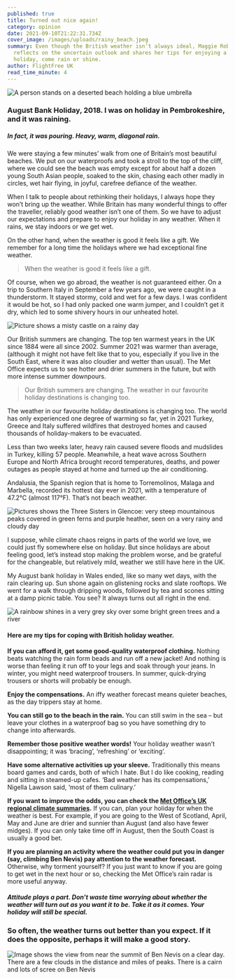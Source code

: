 ```yaml
---
published: true
title: Turned out nice again!
category: opinion
date: 2021-09-10T21:22:31.734Z
cover_image: /images/uploads/rainy_beach.jpeg
summary: Even though the British weather isn’t always ideal, Maggie Robertson
  reflects on the uncertain outlook and shares her tips for enjoying a UK
  holiday, come rain or shine.
author: FlightFree UK
read_time_minute: 4
---
```

![A person stands on a deserted beach holding a blue umbrella](/images/uploads/rainy_beach.jpeg "A rainy day in Great Yarmouth")

### August Bank Holiday, 2018. I was on holiday in Pembrokeshire, and it was raining.

##### In fact, it was pouring. Heavy, warm, diagonal rain. 

We were staying a few minutes’ walk from one of Britain’s most beautiful beaches. We put on our waterproofs and took a stroll to the top of the cliff, where we could see the beach was empty except for about half a dozen young South Asian people, soaked to the skin, chasing each other madly in circles, wet hair flying, in joyful, carefree defiance of the weather.

When I talk to people about rethinking their holidays, I always hope they won’t bring up the weather. While Britain has many wonderful things to offer the traveller, reliably good weather isn’t one of them. So we have to adjust our expectations and prepare to enjoy our holiday in any weather. When it rains, we stay indoors or we get wet. 

On the other hand, when the weather is good it feels like a gift. We remember for a long time the holidays where we had exceptional fine weather. 

> When the weather is good it feels like a gift.

Of course, when we go abroad, the weather is not guaranteed either. On a trip to Southern Italy in September a few years ago, we were caught in a thunderstorm. It stayed stormy, cold and wet for a few days. I was confident it would be hot, so I had only packed one warm jumper, and I couldn’t get it dry, which led to some shivery hours in our unheated hotel.

![Picture shows a misty castle on a rainy day](/images/uploads/warkworth-castle-northumberland.jpeg "Warkworth castle, Northumberland. Still spectacular even in the rain.")

Our British summers are changing. The top ten warmest years in the UK since 1884 were all since 2002. Summer 2021 was warmer than average, (although it might not have felt like that to you, especially if you live in the South East, where it was also cloudier and wetter than usual). The Met Office expects us to see hotter and drier summers in the future, but with more intense summer downpours. 

> Our British summers are changing. The weather in our favourite holiday destinations is changing too.

The weather in our favourite holiday destinations is changing too. The world has only experienced one degree of warming so far, yet in 2021 Turkey, Greece and Italy suffered wildfires that destroyed homes and caused thousands of holiday-makers to be evacuated. 

Less than two weeks later, heavy rain caused severe floods and mudslides in Turkey, killing 57 people. Meanwhile, a heat wave across Southern Europe and North Africa brought record temperatures, deaths, and power outages as people stayed at home and turned up the air conditioning. 

Andalusia, the Spanish region that is home to Torremolinos, Malaga and Marbella, recorded its hottest day ever in 2021, with a temperature of 47.2°C (almost 117°F). That’s not beach weather. 

![Pictures shows the Three Sisters in Glencoe: very steep mountainous peaks covered in green ferns and purple heather, seen on a very rainy and cloudy day](/images/uploads/three-sisters-glencoe.jpeg "The dramatic Three Sisters in Glencoe, Highlands")

I suppose, while climate chaos reigns in parts of the world we love, we could just fly somewhere else on holiday. But since holidays are about feeling good, let’s instead stop making the problem worse, and be grateful for the changeable, but relatively mild, weather we still have here in the UK. 

My August bank holiday in Wales ended, like so many wet days, with the rain clearing up. Sun shone again on glistening rocks and slate rooftops. We went for a walk through dripping woods, followed by tea and scones sitting at a damp picnic table. You see? It always turns out all right in the end.

![A rainbow shines in a very grey sky over some bright green trees and a river](/images/uploads/rainbow.jpeg "Eventually there will be a rainbow")

#### Here are my tips for coping with British holiday weather.

**If you can afford it, get some good-quality waterproof clothing.** Nothing beats watching the rain form beads and run off a new jacket! And nothing is worse than feeling it run off to your legs and soak through your jeans. In winter, you might need waterproof trousers. In summer, quick-drying trousers or shorts will probably be enough.

**Enjoy the compensations.** An iffy weather forecast means quieter beaches, as the day trippers stay at home.

**You can still go to the beach in the rain.** You can still swim in the sea – but leave your clothes in a waterproof bag so you have something dry to change into afterwards. 

**Remember those positive weather words!** Your holiday weather wasn’t disappointing; it was ‘bracing’, ‘refreshing’ or ‘exciting’.

**Have some alternative activities up your sleeve.** Traditionally this means board games and cards, both of which I hate. But I do like cooking, reading and sitting in steamed-up cafes. ‘Bad weather has its compensations,’ Nigella Lawson said, ‘most of them culinary.’

**If you want to improve the odds, you can check the [Met Office’s UK regional climate summaries](https://www.metoffice.gov.uk/research/climate/maps-and-data/regional-climates/index).** If you can, plan your holiday for when the weather is best. For example, if you are going to the West of Scotland, April, May and June are drier and sunnier than August (and also have fewer midges). If you can only take time off in August, then the South Coast is usually a good bet.

**If you are planning an activity where the weather could put you in danger (say, climbing Ben Nevis) pay attention to the weather forecast.** Otherwise, why torment yourself? If you just want to know if you are going to get wet in the next hour or so, checking the Met Office’s rain radar is more useful anyway.

##### Attitude plays a part. Don’t waste time worrying about whether the weather will turn out as you want it to be. Take it as it comes. Your holiday will still be special.

### So often, the weather turns out better than you expect. If it does the opposite, perhaps it will make a good story.

![Image shows the view from near the summit of Ben Nevis on a clear day. There are a few clouds in the distance and miles of peaks. There is a cairn and lots of scree on Ben Nevis](/images/uploads/ben_nevis.jpg "If you are very lucky there is a clear view from the top of Ben Nevis")